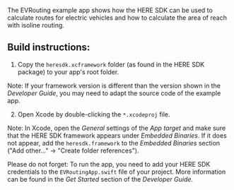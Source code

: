 The EVRouting example app shows how the HERE SDK can be used to calculate routes for electric vehicles and how to calculate the area of reach with isoline routing.

Build instructions:
-------------------

1) Copy the `heresdk.xcframework` folder (as found in the HERE SDK package) to your app's root folder.

Note: If your framework version is different than the version shown in the _Developer Guide_, you may need to adapt the source code of the example app.

2) Open Xcode by double-clicking the `*.xcodeproj` file.

Note: In Xcode, open the _General_ settings of the _App target_ and make sure that the HERE SDK framework appears under _Embedded Binaries_. If it does not appear, add the `heresdk.framework` to the _Embedded Binaries_ section ("Add other..." -> "Create folder references").

Please do not forget: To run the app, you need to add your HERE SDK credentials to the `EVRoutingApp.swift` file of your project. More information can be found in the _Get Started_ section of the _Developer Guide_.
